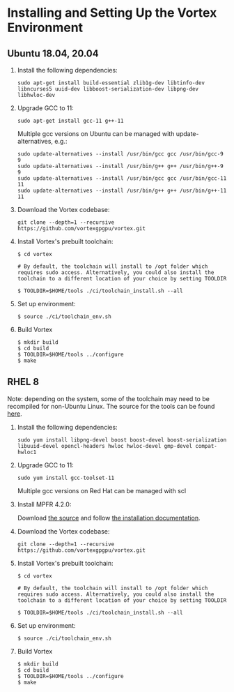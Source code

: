 # Installing and Setting Up the Vortex Environment

## Ubuntu 18.04, 20.04

1. Install the following dependencies:

   ```
   sudo apt-get install build-essential zlib1g-dev libtinfo-dev libncurses5 uuid-dev libboost-serialization-dev libpng-dev libhwloc-dev
   ```

2. Upgrade GCC to 11:

   ```
   sudo apt-get install gcc-11 g++-11
   ```
   
   Multiple gcc versions on Ubuntu can be managed with update-alternatives, e.g.:
   
   ```
   sudo update-alternatives --install /usr/bin/gcc gcc /usr/bin/gcc-9 9
   sudo update-alternatives --install /usr/bin/g++ g++ /usr/bin/g++-9 9
   sudo update-alternatives --install /usr/bin/gcc gcc /usr/bin/gcc-11 11
   sudo update-alternatives --install /usr/bin/g++ g++ /usr/bin/g++-11 11
   ```

3. Download the Vortex codebase:

   ```
   git clone --depth=1 --recursive https://github.com/vortexgpgpu/vortex.git
   ```

4. Install Vortex's prebuilt toolchain:

   ```
   $ cd vortex
 
   # By default, the toolchain will install to /opt folder which requires sudo access. Alternatively, you could also install the toolchain to a different location of your choice by setting TOOLDIR
    
   $ TOOLDIR=$HOME/tools ./ci/toolchain_install.sh --all
   ```

5. Set up environment:

   ```
   $ source ./ci/toolchain_env.sh
   ```

6. Build Vortex

   ```
   $ mkdir build
   $ cd build
   $ TOOLDIR=$HOME/tools ../configure
   $ make
   ```


## RHEL 8
Note: depending on the system, some of the toolchain may need to be recompiled for non-Ubuntu Linux. The source for the tools can be found [here](https://github.com/vortexgpgpu/).

1. Install the following dependencies:

   ```
   sudo yum install libpng-devel boost boost-devel boost-serialization libuuid-devel opencl-headers hwloc hwloc-devel gmp-devel compat-hwloc1
   ```

2. Upgrade GCC to 11:

   ```
   sudo yum install gcc-toolset-11
   ```
	
   Multiple gcc versions on Red Hat can be managed with scl

3. Install MPFR 4.2.0:

   Download [the source](https://ftp.gnu.org/gnu/mpfr/) and follow [the installation documentation](https://www.mpfr.org/mpfr-current/mpfr.html#How-to-Install).

4. Download the Vortex codebase:

   ```
   git clone --depth=1 --recursive https://github.com/vortexgpgpu/vortex.git
   ```

5. Install Vortex's prebuilt toolchain:

   ```
   $ cd vortex
 
   # By default, the toolchain will install to /opt folder which requires sudo access. Alternatively, you could also install the toolchain to a different location of your choice by setting TOOLDIR
   
   $ TOOLDIR=$HOME/tools ./ci/toolchain_install.sh --all
   ```

6. Set up environment:

   ```
   $ source ./ci/toolchain_env.sh
   ```

7. Build Vortex

   ```
   $ mkdir build
   $ cd build
   $ TOOLDIR=$HOME/tools ../configure
   $ make
   ```

